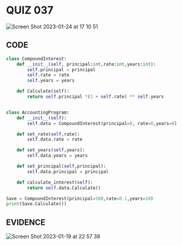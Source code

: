 # QUIZ 037
![Screen Shot 2023-01-24 at 17 10 51](https://user-images.githubusercontent.com/111819437/214241375-e0a73f12-4e4e-49f6-ae79-550e4f05ddc2.png)


## CODE
```.py
class CompoundInterest:
    def __init__(self, principal:int,rate:int,years:int):
        self.principal = principal
        self.rate = rate
        self.years = years

    def Calculate(self):
        return self.principal *(1 + self.rate) ** self.years


class AccountingProgram:
    def __init__(self):
        self.data = CompoundInterest(principal=0, rate=0,years=0)

    def set_rate(self,rate):
        self.data.rate = rate

    def set_years(self,years):
        self.data.years = years

    def set_principal(self,principal):
        self.data.principal = principal

    def calculate_interest(self):
        return self.data.Calculate()

Save = CompoundInterest(principal=100,rate=0.1,years=10)
print(Save.Calculate())
```


## EVIDENCE

![Screen Shot 2023-01-19 at 22 57 38](https://user-images.githubusercontent.com/111819437/213461240-4aace399-eae6-479f-b0d7-008a1bfd717d.png)
